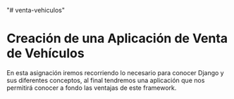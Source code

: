 "# venta-vehiculos" 

Creación de una Aplicación de Venta de Vehículos
================================================

En esta asignación iremos recorriendo lo necesario para conocer Django y sus diferentes conceptos, al final tendremos una aplicación que nos permitirá conocer a fondo las ventajas de este framework.